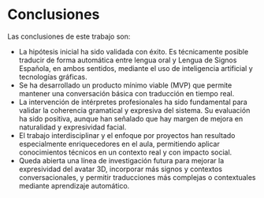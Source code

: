 # Conclusiones

Las conclusiones de este trabajo son:

- La hipótesis inicial ha sido validada con éxito. Es técnicamente posible traducir de forma automática entre lengua
  oral y Lengua de Signos Española, en ambos sentidos, mediante el uso de inteligencia artificial y tecnologías
  gráficas.
- Se ha desarrollado un producto mínimo viable (MVP) que permite mantener una conversación básica con traducción en
  tiempo real.
- La intervención de intérpretes profesionales ha sido fundamental para validar la coherencia gramatical y expresiva del
  sistema. Su evaluación ha sido positiva, aunque han señalado que hay margen de mejora en naturalidad y expresividad
  facial.
- El trabajo interdisciplinar y el enfoque por proyectos han resultado especialmente enriquecedores en el aula,
  permitiendo aplicar conocimientos técnicos en un contexto real y con impacto social.
- Queda abierta una línea de investigación futura para mejorar la expresividad del avatar 3D, incorporar más signos y
  contextos conversacionales, y permitir traducciones más complejas o contextuales mediante aprendizaje automático.
